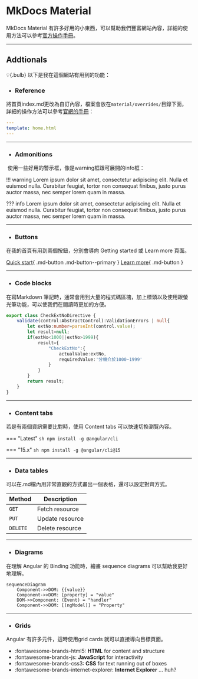 

# MkDocs Material

MkDocs Material 有許多好用的小東西，可以幫助我們豐富網站內容，詳細的使用方法可以參考[官方操作手冊](https://squidfunk.github.io/mkdocs-material/)。

 ---

## Addtionals

:bulb:{.bulb} 以下是我在這個網站有用到的功能：


- ### Reference

將首頁index.md更改為自訂內容，檔案會放在`material/overrides/`目錄下面，詳細的操作方法可以參考[官網的手冊](https://squidfunk.github.io/mkdocs-material/reference/)：

```yaml
---
template: home.html
---
```

---

- ### Admonitions

 使用一些好用的警示框，像是warning框跟可展開的info框：

!!! warning 
    Lorem ipsum dolor sit amet, consectetur adipiscing elit. Nulla et
    euismod nulla. Curabitur feugiat, tortor non consequat finibus, justo
    purus auctor massa, nec semper lorem quam in massa.

??? info
    Lorem ipsum dolor sit amet, consectetur adipiscing elit. Nulla et euismod
    nulla. Curabitur feugiat, tortor non consequat finibus, justo purus auctor
    massa, nec semper lorem quam in massa.

---

- ### Buttons

在我的首頁有用到兩個按鈕，分別會導向 Getting started 或 Learn more 頁面。

[Quick start](../getting-started.md){ .md-button .md-button--primary } [Learn more](#){ .md-button }

---

- ### Code blocks 

在寫Markdown 筆記時，通常會用到大量的程式碼區塊，加上標頭以及使用跟螢光筆功能，可以使我們在閱讀時更加的方便。

```ts title="check-ext-no.directive.ts" hl_lines="2 6-10"
export class CheckExtNoDirective {
    validate(control:AbstractControl):ValidationErrors | null{
        let extNo:number=parseInt(control.value);
        let result=null;
        if(extNo<1000||extNo>1999){
            result={
                "CheckExtNo":{
                    actualValue:extNo,
                    requiredValue:'分機介於1000~1999'
                }
            }
        }
        return result;
    }
}
```

---

- ### Content tabs

若是有兩個資訊需要比對時，使用 Content tabs 可以快速切換瀏覽內容。

=== "Latest"
    ``` sh
    npm install -g @angular/cli
    ```

=== "15.x"
    ``` sh
    npm install -g @angular/cli@15
    ```

---

- ### Data tables

可以在.md檔內用非常直觀的方式畫出一個表格，還可以設定對齊方式。

| Method      | Description      |
| ----------- | ---------------- |
| `GET`       |  Fetch resource  |
| `PUT`       |  Update resource |
| `DELETE`    |  Delete resource |

---

- ### Diagrams

在理解 Angular 的 Binding 功能時，繪畫 sequence diagrams 可以幫助我更好地理解。

``` mermaid
sequenceDiagram
    Component->>DOM: {{value}}
    Component->>DOM: [property] = "value"
    DOM->>Component: (Event) = "handler"
    Component->>DOM: [(ngModel)] = "Property"
```

---

- ### Grids

Angular 有許多元件，這時使用grid cards 就可以直接導向目標頁面。

<div class="grid cards" markdown>

- :fontawesome-brands-html5: __HTML__ for content and structure
- :fontawesome-brands-js: __JavaScript__ for interactivity
- :fontawesome-brands-css3: __CSS__ for text running out of boxes
- :fontawesome-brands-internet-explorer: __Internet Explorer__ ... huh?

</div>